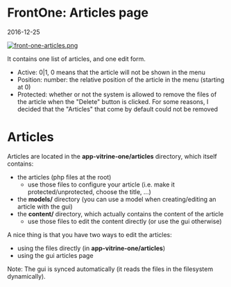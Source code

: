 FrontOne: Articles page
=======================
2016-12-25


[![front-one-articles.png](https://s19.postimg.org/fnybcm3tv/front_one_articles.png)](https://postimg.org/image/fb6x6fljz/)



It contains one list of articles, and one edit form.

- Active: 0|1, 0 means that the article will not be shown in the menu
- Position: number: the relative position of the article in the menu (starting at 0)
- Protected: whether or not the system is allowed to remove the files of the article 
        when the "Delete" button is clicked.
        For some reasons, I decided that the "Articles" that come by default
        could not be removed
        


Articles
==============

Articles are located in the **app-vitrine-one/articles** directory, which itself contains:

- the articles (php files at the root)
    - use those files to configure your article (i.e. make it protected/unprotected, choose the title, ...)
- the **models/** directory (you can use a model when creating/editing an article with the gui)
- the **content/** directory, which actually contains the content of the article
    - use those files to edit the content directly (or use the gui otherwise)
    
    
A nice thing is that you have two ways to edit the articles:

- using the files directly (in **app-vitrine-one/articles**)
- using the gui articles page


Note: The gui is synced automatically (it reads the files in the filesystem dynamically).













